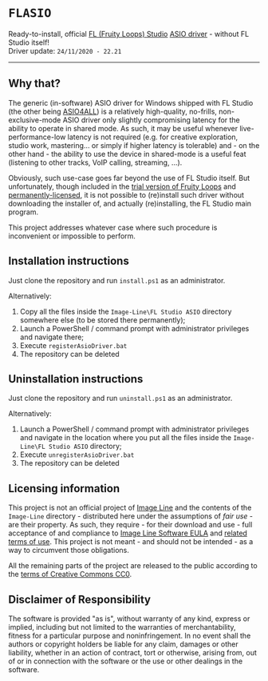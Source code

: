 # `FLASIO`

Ready-to-install, official [FL (Fruity Loops) Studio](https://www.image-line.com/fl-studio/) [ASIO driver](https://www.image-line.com/fl-studio-learning/fl-studio-online-manual/html/envsettings_audio.htm#FLStudioASIO) - without FL Studio itself!  
Driver update: `24/11/2020 - 22.21`

---

## Why that?

The generic (in-software) ASIO driver for Windows shipped with FL Studio (the other being [ASIO4ALL](https://www.asio4all.org/)) is a relatively high-quality, no-frills, non-exclusive-mode ASIO driver only slightly compromising latency for the ability to operate in shared mode. As such, it may be useful whenever live-performance-low latency is not required (e.g. for creative exploration, studio work, mastering... or simply if higher latency is tolerable) and - on the other hand - the ability to use the device in shared-mode is a useful feat (listening to other tracks, VoIP calling, streaming, ...).

Obviously, such use-case goes far beyond the use of FL Studio itself. But unfortunately, though included in the [trial version of Fruity Loops](https://www.image-line.com/fl-studio-download/) and [permanently-licensed](https://www.image-line.com/fl-studio-learning/fl-studio-online-manual/html/app_feature.htm#trial), it is not possible to (re)install such driver without downloading the installer of, and actually (re)installing, the FL Studio main program.

This project addresses whatever case where such procedure is inconvenient or impossible to perform.

## Installation instructions

Just clone the repository and run `install.ps1` as an administrator.

Alternatively:

1) Copy all the files inside the `Image-Line\FL Studio ASIO` directory somewhere else (to be stored there permanently);
2) Launch a PowerShell / command prompt with administrator privileges and navigate there;
3) Execute `registerAsioDriver.bat`
4) The repository can be deleted

## Uninstallation instructions

Just clone the repository and run `uninstall.ps1` as an administrator.

Alternatively:

1) Launch a PowerShell / command prompt with administrator privileges and navigate in the location where you put all the files inside the `Image-Line\FL Studio ASIO` directory;
2) Execute `unregisterAsioDriver.bat`
3) The repository can be deleted

## Licensing information

This project is not an official project of [Image Line](https://www.image-line.com/) and the contents of the `Image-Line` directory - distributed here under the assumptions of *fair use* - are their property. As such, they require - for their download and use - full acceptance of and compliance to [Image Line Software EULA](https://www.image-line.com/image-line-software-eula/) and [related terms of use](https://www.image-line.com/legal/). This project is not meant - and should not be intended - as a way to circumvent those obligations.

All the remaining parts of the project are released to the public according to the [terms of Creative Commons CC0](https://creativecommons.org/publicdomain/zero/1.0/legalcode).

## Disclaimer of Responsibility

The software is provided "as is", without warranty of any kind, express or implied, including but not limited to the warranties of merchantability, fitness for a particular purpose and noninfringement. In no event shall the authors or copyright holders be liable for any claim, damages or other liability, whether in an action of contract, tort or otherwise, arising from, out of or in connection with the software or the use or other dealings in the software.
